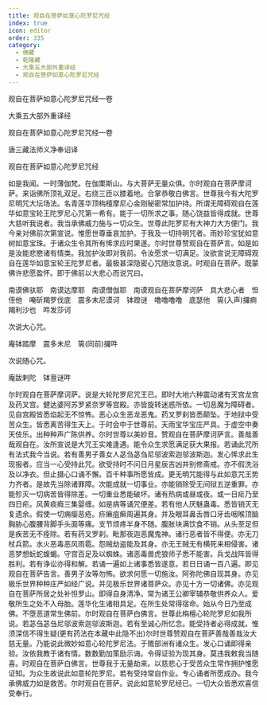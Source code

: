 ```yaml
---
title: 观自在菩萨如意心陀罗尼咒经
index: true
icon: editor
order: 335
category:
  - 佛藏
  - 乾隆藏
  - 大乘五大部外重译经
  - 观自在菩萨如意心陀罗尼咒经
---
```


观自在菩萨如意心陀罗尼咒经一卷  

大乘五大部外重译经  

观自在菩萨如意心陀罗尼咒经一卷  

唐三藏法师义净奉诏译  

观自在菩萨如意心陀罗尼咒经  

如是我闻。一时薄伽梵。在伽栗斯山。与大菩萨无量众俱。尔时观自在菩萨摩诃萨。来诣佛所顶礼双足。右绕三匝以膝着地。合掌恭敬白佛言。世尊我今有大陀罗尼明咒大坛场法。名青莲华顶栴檀摩尼心金刚秘密常加护持。所谓无障碍观自在莲华如意宝轮王陀罗尼心咒第一希有。能于一切所求之事。随心饶益皆得成就。世尊大慈听我说者。我当承佛威力施与一切众生。世尊此陀罗尼有大神力大方便门。我今亲对佛前次第宣说。惟愿世尊垂哀加护。于我及一切持明咒者。雨妙珍宝犹如意树如意宝珠。于诸众生令其所有悕求应时果遂。尔时世尊赞观自在菩萨言。如是如是汝能悲愍诸有情类。我加护汝即对我前。令汝愿求一切满足。汝欲宣说无障碍观自在莲华如意宝轮王陀罗尼者。最极甚深隐密心咒随汝意说。时观自在菩萨。既蒙佛许悲愿盈怀。即于佛前以大悲心而说咒曰。  

南谟佛驮耶　南谟达摩耶　南谟僧伽耶　南谟观自在菩萨摩诃萨　具大悲心者　怛侄他　唵斫羯罗伐底　震多末尼谟诃　钵蹬谜　噜噜噜噜　底瑟他　篅(入声)攞痾羯利沙也　吽发莎诃  

次说大心咒。  

庵钵踏摩　震多末尼　篅(同前)攞吽  

次说随心咒。  

庵跋剌陀　钵亶谜吽  

尔时观自在菩萨摩诃萨。说是大轮陀罗尼咒王已。即时大地六种震动诸有天宫龙宫及药叉宫。健达婆阿苏罗紧奈罗等宫殿。亦皆旋转迷惑所依。一切恶魔为障碍者。见自宫殿皆悉焰起无不惊怖。恶心众生恶龙恶鬼。药叉罗刹皆悉颠坠。于地狱中受苦众生。皆悉离苦得生天上。于时会中于世尊前。天雨宝华宝庄严具。于虚空中奏天伎乐。出种种声广陈供养。尔时世尊以美妙音。赞观自在菩萨摩诃萨言。善哉善哉观自在。汝所宣说是大咒王实难逢遇。能令众生求愿满足获大果报。若诵此咒所有法式我今当说。若有善男子善女人苾刍苾刍尼邬波索迦邬波斯迦。发心悕求此生现报者。应当一心受持此咒。欲受持时不问日月星辰吉凶并别修斋戒。亦不假洗浴及以净衣。但止摄心口诵不懈。百千种事所愿皆成。更无明咒能得与此如意咒王势力齐者。是故先当除诸罪障。次能成就一切事业。亦能销除受无间狱五逆重罪。亦能殄灭一切病苦皆得除差。一切重业悉能破坏。诸有热病或昼或夜。或一日疟乃至四日疟。风黄痰癊三集婴缠。如是病等诵咒便差。若有他人厌魅蛊毒。悉皆销灭无复遗余。假使一切痈瘿恶疮。疥癞疽癣周遍其身。并及眼耳鼻舌唇口牙齿咽喉顶脑胸胁心腹腰背脚手头面等痛。支节烦疼半身不随。腹胀块满饮食不销。从头至足但是疾苦无不痊除。若有药叉罗刹。毗那夜迦恶魔鬼神。诸行恶者皆不得便。亦无刀杖兵箭。水火恶毒恶风雨雹。怨贼劫盗能及其身。亦无王贼无有横死来相侵害。诸恶梦想蚖蛇蝮蝎。守宫百足及以蜘蛛。诸恶毒兽虎狼师子悉不能害。兵戈战阵皆得胜利。若有诤讼亦得和解。若诵一遍如上诸事悉皆遂意。若日日诵一百八遍。即见观自在菩萨告言。善男子汝等勿怖。欲求何愿一切施汝。阿弥陀佛自现其身。亦见极乐世界种种庄严如经广说。并见极乐世界诸菩萨众。亦见十方一切诸佛。亦见观自在菩萨所居之处补怛罗山。即得自身清净。常为诸王公卿宰辅恭敬供养众人。爱敬所生之处不入母胎。莲华化生诸相具足。在所生处常得宿命。始从今日乃至成佛。不堕恶道常生佛前。尔时观自在菩萨白佛言。世尊此栴檀心轮陀罗尼如我所说。若苾刍苾刍尼邬波索迦邬波斯迦。若有至诚心所忆念。能受持者必得成就。惟须深信不得生疑(更有药法在本藏中此隐不出)尔时世尊赞观自在菩萨善哉善哉汝大慈无量。乃能说此微妙如意心轮陀罗尼法。于赡部洲有诸众生。发心口诵即得亲验。汝依我教于诸有情。数数勤加策励示诲。令得证验为现其身。莫违我敕我当随喜。时观自在菩萨白佛言。世尊我于无量劫来。以慈悲心于受苦众生常作拥护惟愿证知。为众生故说此如意轮陀罗尼。若有受持常自作业。专心诵者所愿成办。我今承佛威力如是救苦。尔时观自在菩萨。说此如意轮罗尼经已。一切大众皆悉欢喜信受奉行。  
